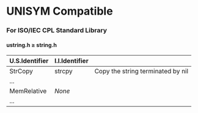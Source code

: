 # UNISYM Compatible

### For ISO/IEC CPL Standard Library

#### ustring.h ≥ string.h

| U.S.Identifier | I.I.Identifier |                                   |
| -------------- | -------------- | --------------------------------- |
| StrCopy        | strcpy         | Copy the string terminated by nil |
| ...            |                |                                   |
| MemRelative    | *None*         |                                   |
| ...            |                |                                   |

